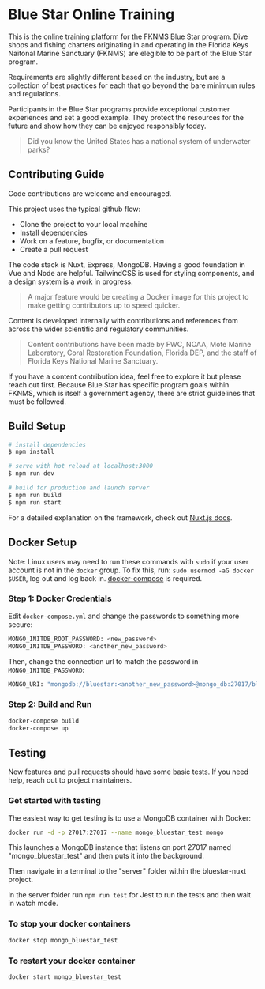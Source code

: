 # Blue Star Online Training

This is the online training platform for the FKNMS Blue Star program. Dive shops and fishing charters originating in and operating in the Florida Keys Naitonal Marine Sanctuary (FKNMS) are elegible to be part of the Blue Star program.

Requirements are slightly different based on the industry, but are a collection of best practices for each that go beyond the bare minimum rules and regulations.

Participants in the Blue Star programs provide exceptional customer experiences and set a good example. They protect the resources for the future and show how they can be enjoyed responsibly today.

> Did you know the United States has a national system of underwater parks?


## Contributing Guide

Code contributions are welcome and encouraged.

This project uses the typical github flow:

- Clone the project to your local machine
- Install dependencies
- Work on a feature, bugfix, or documentation
- Create a pull request

The code stack is Nuxt, Express, MongoDB. Having a good foundation in Vue and Node are helpful. TailwindCSS is used for styling components, and a design system is a work in progress.

> A major feature would be creating a Docker image for this project to make getting contributors up to speed quicker.

Content is developed internally with contributions and references from across the wider scientific and regulatory communities.

> Content contributions have been made by FWC, NOAA, Mote Marine Laboratory, Coral Restoration Foundation, Florida DEP, and the staff of Florida Keys National Marine Sanctuary.

If you have a content contribution idea, feel free to explore it but please reach out first. Because Blue Star has specific program goals within FKNMS, which is itself a government agency, there are strict guidelines that must be followed.

## Build Setup

```bash
# install dependencies
$ npm install

# serve with hot reload at localhost:3000
$ npm run dev

# build for production and launch server
$ npm run build
$ npm run start
```

For a detailed explanation on the framework, check out [Nuxt.js docs](https://nuxtjs.org).

## Docker Setup
Note: Linux users may need to run these commands with `sudo` if your user account is not in the `docker` group. To fix this, run: `sudo usermod -aG docker $USER`, log out and log back in. [docker-compose](https://docs.docker.com/compose/) is required.
### Step 1: Docker Credentials
Edit `docker-compose.yml` and change the passwords to something more secure:
```bash
MONGO_INITDB_ROOT_PASSWORD: <new_password>
MONGO_INITDB_PASSWORD: <another_new_password>
```
Then, change the connection url to match the password in `MONGO_INITDB_PASSWORD`:
```bash
MONGO_URI: "mongodb://bluestar:<another_new_password>@mongo_db:27017/bluestar"
```
### Step 2: Build and Run
```bash
docker-compose build
docker-compose up
```

## Testing

New features and pull requests should have some basic tests. If you need help, reach out to project maintainers.

### Get started with testing

The easiest way to get testing is to use a MongoDB container with Docker:

```bash
docker run -d -p 27017:27017 --name mongo_bluestar_test mongo
```

This launches a MongoDB instance that listens on port 27017 named "mongo_bluestar_test" and then puts it into the background.

Then navigate in a terminal to the "server" folder within the bluestar-nuxt project.

In the server folder run `npm run test` for Jest to run the tests and then wait in watch mode.

### To stop your docker containers

```bash
docker stop mongo_bluestar_test
```

### To restart your docker container

```bash
docker start mongo_bluestar_test
```